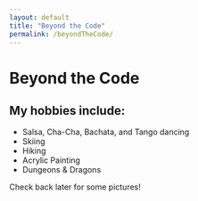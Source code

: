 ```yaml
---
layout: default
title: "Beyond the Code"
permalink: /beyondTheCode/
---
```


# Beyond the Code

## My hobbies include:
  - Salsa, Cha-Cha, Bachata, and Tango dancing
  - Skiing
  - Hiking
  - Acrylic Painting
  - Dungeons & Dragons

Check back later for some pictures!